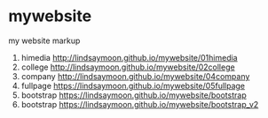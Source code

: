 # mywebsite
my website markup
1. himedia http://lindsaymoon.github.io/mywebsite/01himedia
1. college http://lindsaymoon.github.io/mywebsite/02college
1. company http://lindsaymoon.github.io/mywebsite/04company
1. fullpage https://lindsaymoon.github.io/mywebsite/05fullpage
1. bootstrap https://lindsaymoon.github.io/mywebsite/bootstrap
1. bootstrap https://lindsaymoon.github.io/mywebsite/bootstrap_v2

